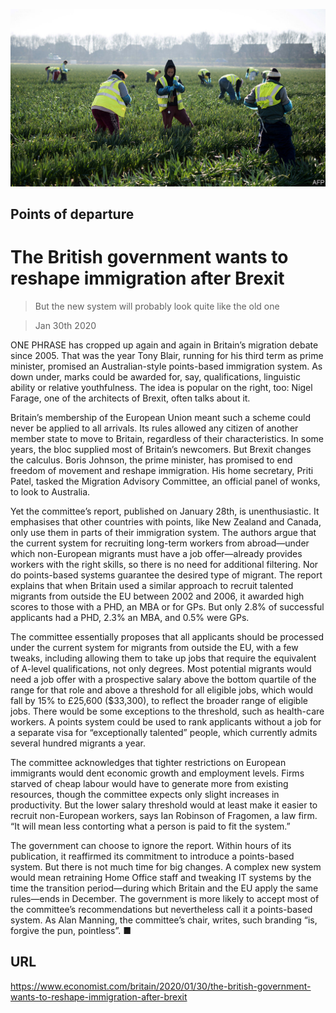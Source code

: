 ![](./images/20200201_BRP506.jpg)

## Points of departure

# The British government wants to reshape immigration after Brexit

> But the new system will probably look quite like the old one

> Jan 30th 2020

ONE PHRASE has cropped up again and again in Britain’s migration debate since 2005. That was the year Tony Blair, running for his third term as prime minister, promised an Australian-style points-based immigration system. As down under, marks could be awarded for, say, qualifications, linguistic ability or relative youthfulness. The idea is popular on the right, too: Nigel Farage, one of the architects of Brexit, often talks about it.

Britain’s membership of the European Union meant such a scheme could never be applied to all arrivals. Its rules allowed any citizen of another member state to move to Britain, regardless of their characteristics. In some years, the bloc supplied most of Britain’s newcomers. But Brexit changes the calculus. Boris Johnson, the prime minister, has promised to end freedom of movement and reshape immigration. His home secretary, Priti Patel, tasked the Migration Advisory Committee, an official panel of wonks, to look to Australia.

Yet the committee’s report, published on January 28th, is unenthusiastic. It emphasises that other countries with points, like New Zealand and Canada, only use them in parts of their immigration system. The authors argue that the current system for recruiting long-term workers from abroad—under which non-European migrants must have a job offer—already provides workers with the right skills, so there is no need for additional filtering. Nor do points-based systems guarantee the desired type of migrant. The report explains that when Britain used a similar approach to recruit talented migrants from outside the EU between 2002 and 2006, it awarded high scores to those with a PHD, an MBA or for GPs. But only 2.8% of successful applicants had a PHD, 2.3% an MBA, and 0.5% were GPs.

The committee essentially proposes that all applicants should be processed under the current system for migrants from outside the EU, with a few tweaks, including allowing them to take up jobs that require the equivalent of A-level qualifications, not only degrees. Most potential migrants would need a job offer with a prospective salary above the bottom quartile of the range for that role and above a threshold for all eligible jobs, which would fall by 15% to £25,600 ($33,300), to reflect the broader range of eligible jobs. There would be some exceptions to the threshold, such as health-care workers. A points system could be used to rank applicants without a job for a separate visa for “exceptionally talented” people, which currently admits several hundred migrants a year.

The committee acknowledges that tighter restrictions on European immigrants would dent economic growth and employment levels. Firms starved of cheap labour would have to generate more from existing resources, though the committee expects only slight increases in productivity. But the lower salary threshold would at least make it easier to recruit non-European workers, says Ian Robinson of Fragomen, a law firm. “It will mean less contorting what a person is paid to fit the system.”

The government can choose to ignore the report. Within hours of its publication, it reaffirmed its commitment to introduce a points-based system. But there is not much time for big changes. A complex new system would mean retraining Home Office staff and tweaking IT systems by the time the transition period—during which Britain and the EU apply the same rules—ends in December. The government is more likely to accept most of the committee’s recommendations but nevertheless call it a points-based system. As Alan Manning, the committee’s chair, writes, such branding “is, forgive the pun, pointless”. ■

## URL

https://www.economist.com/britain/2020/01/30/the-british-government-wants-to-reshape-immigration-after-brexit
